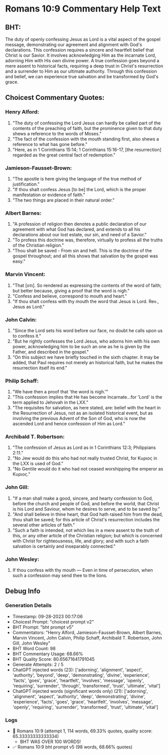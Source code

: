 # Romans 10:9 Commentary Help Text

## BHT:
The duty of openly confessing Jesus as Lord is a vital aspect of the gospel message, demonstrating our agreement and alignment with God's declarations. This confession requires a sincere and heartfelt belief that Christ is our Savior. It involves acknowledging Him as the incarnate Lord, adorning Him with His own divine power. A true confession goes beyond a mere assent to historical facts, requiring a deep trust in Christ's resurrection and a surrender to Him as our ultimate authority. Through this confession and belief, we can experience true salvation and be transformed by God's grace.

## Choicest Commentary Quotes:
### Henry Alford:
1. "The duty of confessing the Lord Jesus can hardly be called part of the contents of the preaching of faith, but the prominence given to that duty shews a reference to the words of Moses."
2. "The fact of the confession with the mouth standing first, also shews a reference to what has gone before."
3. "Here, as in 1 Corinthians 15:14; 1 Corinthians 15:16-17, [the resurrection] regarded as the great central fact of redemption."

### Jamieson-Fausset-Brown:
1. "The apostle is here giving the language of the true method of justification."
2. "If thou shalt confess Jesus [to be] the Lord, which is the proper manifestation or evidence of faith."
3. "The two things are placed in their natural order."

### Albert Barnes:
1. "A profession of religion then denotes a public declaration of our agreement with what God has declared, and extends to all his declarations about our lost estate, our sin, and need of a Savior."
2. "To profess this doctrine was, therefore, virtually to profess all the truths of the Christian religion."
3. "Thou shalt be saved - From sin and hell. This is the doctrine of the gospel throughout; and all this shows that salvation by the gospel was easy."

### Marvin Vincent:
1. "That [οτι]. So rendered as expressing the contents of the word of faith; but better because, giving a proof that the word is nigh."
2. "Confess and believe, correspond to mouth and heart."
3. "If thou shalt confess with thy mouth the word that Jesus is Lord. Rev., Jesus as Lord."

### John Calvin:
1. "Since the Lord sets his word before our face, no doubt he calls upon us to confess it."
2. "But he rightly confesses the Lord Jesus, who adorns him with his own power, acknowledging him to be such an one as he is given by the Father, and described in the gospel."
3. "On this subject we have briefly touched in the sixth chapter. It may be added, that Paul requires not merely an historical faith, but he makes the resurrection itself its end."

### Philip Schaff:
1. "We have then a proof that 'the word is nigh.'"
2. "This confession implies that He has become Incarnate...for 'Lord' is the term applied to Jehovah in the LXX."
3. "The requisites for salvation, as here stated, are: belief with the heart in the Resurrection of Jesus, not as an isolated historical event, but as involving the previous Advent of the Son of God, who is now the ascended Lord and hence confession of Him as Lord."

### Archibald T. Robertson:
1. "The confession of Jesus as Lord as in 1 Corinthians 12:3; Philippians 2:11." 
2. "No Jew would do this who had not really trusted Christ, for Κυριος in the LXX is used of God." 
3. "No Gentile would do it who had not ceased worshipping the emperor as Κυριος."

### John Gill:
1. "If a man shall make a good, sincere, and hearty confession to God, before the church and people of God, and before the world, that Christ is his Lord and Saviour, whom he desires to serve, and to be saved by."
2. "And shall believe in thine heart, that God hath raised him from the dead, thou shalt be saved; for this article of Christ's resurrection includes the several other articles of faith."
3. "Such a faith is intended, not which lies in a mere assent to the truth of this, or any other article of the Christian religion; but which is concerned with Christ for righteousness, life, and glory; and with such a faith salvation is certainly and inseparably connected."

### John Wesley:
1. If thou confess with thy mouth — Even in time of persecution, when such a confession may send thee to the lions.


## Debug Info
### Generation Details
- Timestamp: 09-28-2023 00:17:06
- Choicest Prompt: "choicest prompt v2"
- BHT Prompt: "bht prompt v5"
- Commentators: "Henry Alford, Jamieson-Fausset-Brown, Albert Barnes, Marvin Vincent, John Calvin, Philip Schaff, Archibald T. Robertson, John Gill, John Wesley"
- BHT Word Count: 98
- BHT Commentary Usage: 68.66%
- BHT Quality Score: 80.65671641791045
- Generate Attempts: 2 / 5
- ChatGPT injected words (23):
	['adorning', 'alignment', 'aspect', 'authority', 'beyond', 'deep', 'demonstrating', 'divine', 'experience', 'facts', 'goes', 'grace', 'heartfelt', 'involves', 'message', 'openly', 'requiring', 'surrender', 'through', 'transformed', 'trust', 'ultimate', 'vital']
- ChatGPT injected words (significant words only) (21):
	['adorning', 'alignment', 'aspect', 'authority', 'deep', 'demonstrating', 'divine', 'experience', 'facts', 'goes', 'grace', 'heartfelt', 'involves', 'message', 'openly', 'requiring', 'surrender', 'transformed', 'trust', 'ultimate', 'vital']

### Logs
- 🔄 Romans 10:9 (attempt 1, 114 words, 69.33% quotes, quality score: 65.33333333333334) 
	- BHT WAS OVER 100 WORDS!
- ✅ Romans 10:9 bht prompt v5 (98 words, 68.66% quotes)
